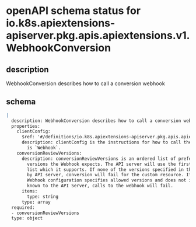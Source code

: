 # openAPI schema status for io.k8s.apiextensions-apiserver.pkg.apis.apiextensions.v1.WebhookConversion

## description

WebhookConversion describes how to call a conversion webhook

## schema

```yaml
|
  description: WebhookConversion describes how to call a conversion webhook
  properties:
    clientConfig:
      $ref: '#/definitions/io.k8s.apiextensions-apiserver.pkg.apis.apiextensions.v1.WebhookClientConfig'
      description: clientConfig is the instructions for how to call the webhook if strategy
        is `Webhook`.
    conversionReviewVersions:
      description: conversionReviewVersions is an ordered list of preferred `ConversionReview`
        versions the Webhook expects. The API server will use the first version in the
        list which it supports. If none of the versions specified in this list are supported
        by API server, conversion will fail for the custom resource. If a persisted
        Webhook configuration specifies allowed versions and does not include any versions
        known to the API Server, calls to the webhook will fail.
      items:
        type: string
      type: array
  required:
  - conversionReviewVersions
  type: object

```
